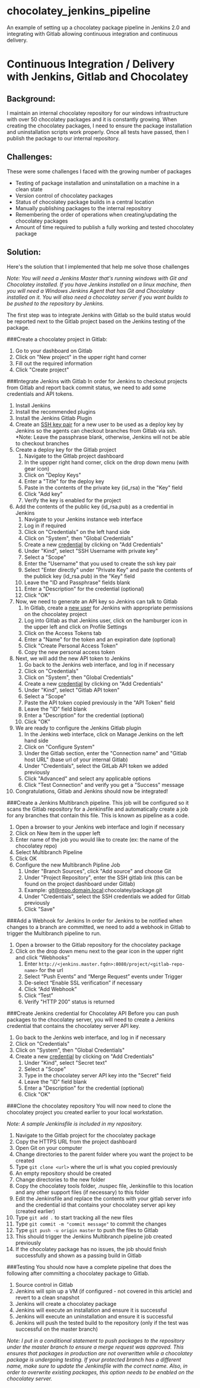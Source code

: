 # chocolatey_jenkins_pipeline
An example of setting up a chocolatey package pipeline in Jenkins 2.0 and integrating with Gitlab allowing continuous integration and continuous delivery.

# Continuous Integration / Delivery with Jenkins, Gitlab and Chocolatey

## Background:
I maintain an internal chocolatey repository for our windows infrastructure with over 50 chocolatey packages and it is constantly growing. When creating the chocolatey packages, I need to ensure the package installation and uninstallation scripts work properly. Once all tests have passed, then I publish the package to our internal repository.

## Challenges:
These were some challenges I faced with the growing number of packages

  * Testing of package installation and uninstallation on a machine in a clean state
  * Version control of chocolatey packages
  * Status of chocolatey package builds in a central location
  * Manually publishing packages to the internal repository
  * Remembering the order of operations when creating/updating the chocolatey packages
  * Amount of time required to publish a fully working and tested chocolatey package

## Solution:
Here's the solution that I implemented that help me solve those challenges

*Note: You will need a Jenkins Master that's running windows with Git and Chocolatey installed. If you have Jenkins installed on a linux machine, then you will need a Windows Jenkins Agent that has Git and Chocolatey installed on it. You will also need a chocolatey server if you want builds to be pushed to the repository by Jenkins.*

The first step was to integrate Jenkins with Gitlab so the build status would be reported next to the Gitlab project based on the Jenkins testing of the package.

###Create a chocolatey project in Gitlab:
1. Go to your dashboard on Gitlab
2. Click on "New project" in the upper right hand corner
3. Fill out the required information
4. Click "Create project"

###Integrate Jenkins with Gitlab
In order for Jenkins to checkout projects from Gitlab and report back commit status, we need to add some credentials and API tokens.

1. Install Jenkins
2. Install the recommended plugins
3. Install the Jenkins Gitlab Plugin
4. Create an [SSH key pair](https://docs.gitlab.com/ce/ssh/README.html) for a new user to be used as a deploy key by Jenkins so the agents can checkout branches from Gitlab via ssh.
   *Note: Leave the passphrase blank, otherwise, Jenkins will not be able to checkout branches
5. Create a deploy key for the Gitlab project
    1. Navigate to the Gitlab project dashboard
    2. In the uppper right hand corner, click on the drop down menu (with gear icon)
    3. Click on "Deploy Keys"
    4. Enter a "Title" for the deploy key
    5. Paste in the contents of the private key (id_rsa) in the "Key" field
    6. Click "Add key"
    7. Verify the key is enabled for the project
6. Add the contents of the public key (id_rsa.pub) as a credential in Jenkins
    1. Navigate to your Jenkins instance web interface
    2. Log in if required
    3. Click on "Credentials" on the left hand side
    4. Click on "System", then "Global Credentials"
    5. Create a new [credential](https://wiki.jenkins-ci.org/display/JENKINS/Credentials+Plugin) by clicking on "Add Credentials"
      1. Under "Kind", select "SSH Username with private key"
      2. Select a "Scope"
      3. Enter the "Username" that you used to create the ssh key pair
      4. Select "Enter directly" under "Private Key" and paste the contents of the publick key (id_rsa.pub) in the "Key" field
      5. Leave the "ID and Passphrase" fields blank
      6. Enter a "Description" for the credential (optional)
      7. Click "OK"
7. Now, we need to generate an API key so Jenkins can talk to Gitlab
    1. In Gitlab, create a [new user](https://docs.gitlab.com/ce/workflow/add-user/add-user.html) for Jenkins with appropriate permissions on the chocolatey project
    2. Log into Gitlab as that Jenkins user, click on the hamburger icon in the upper left and click on Profile Settings
    3. Click on the Access Tokens tab
    4. Enter a "Name" for the token and an expiration date (optional)
    5. Click "Create Personal Access Token"
    6. Copy the new personal access token
8. Next, we will add the new API token to Jenkins
    1. Go back to the Jenkins web interface, and log in if necessary
    2. Click on "Credentials"
    3. Click on "System", then "Global Credentials"
    4. Create a new [credential](https://wiki.jenkins-ci.org/display/JENKINS/Credentials+Plugin) by clicking on "Add Credentials"
      1. Under "Kind", select "Gitlab API token"
      2. Select a "Scope"
      3. Paste the API token copied previously in the "API Token" field
      4. Leave the "ID" field blank
      5. Enter a "Description" for the credential (optional)
      6. Click "OK"
9. We are ready to configure the Jenkins Gitlab plugin
    1. In the Jenkins web interface, click on Manage Jenkins on the left hand side
    2. Click on "Configure System"
    3. Under the Gitlab section, enter the "Connection name" and "Gitlab host URL" (base url of your internal Gitlab)
    4. Under "Credentials", select the GitLab API token we added previously
    5. Click "Advanced" and select any applicable options
    6. Click "Test Connection" and verify you get a "Success" message
10. Congratulations, Gitlab and Jenkins should now be integrated!

###Create a Jenkins Multibranch pipeline.
This job will be configured so it scans the Gitlab repository for a Jenkinsfile and automatically create a job for any branches that contain this file. This is known as pipeline as a code.

1. Open a browser to your Jenkins web interface and login if necessary
2. Click on New Item in the upper left
3. Enter name of the job you would like to create (ex: the name of the chocolatey repo)
4. Select Multibranch Pipeline
5. Click OK
6. Configure the new Multibranch Pipline Job
    1. Under "Branch Sources", click "Add source" and choose Git
    2. Under "Project Repository", enter the SSH gitlab link (this can be found on the project dashboard under Gitlab)
      1. Example: git@repo.domain.local:chocolatey/package.git
    3. Under "Credentials", select the SSH credentials we added for Gitlab previously
    4. Click "Save"

###Add a Webhook for Jenkins
In order for Jenkins to be notified when changes to a branch are committed, we need to add a webhook in Gitlab to trigger the Multibranch pipeline to run.

1. Open a browser to the Gitlab repository for the chocolatey package
2. Click on the drop down menu next to the gear icon in the upper right and click “Webhooks”
    1. Enter `http://<jenkins.master.fqdn>:8080/project/<gitlab-repo-name>` for the url
    2. Select “Push Events” and “Merge Request” events under Trigger
    3. De-select “Enable SSL verification” if necessary
    4. Click “Add Webhook”
    5. Click “Test”
    6. Verify "HTTP 200" status is returned

###Create Jenkins credential for Chocolatey API
Before you can push packages to the chocolatey server, you will need to create a Jenkins credential that contains the chocolatey server API key.

1. Go back to the Jenkins web interface, and log in if necessary
2. Click on "Credentials"
3. Click on "System", then "Global Credentials"
4. Create a new [credential](https://wiki.jenkins-ci.org/display/JENKINS/Credentials+Plugin) by clicking on "Add Credentials"
    1. Under "Kind", select "Secret text"
    2. Select a "Scope"
    3. Type in the chocolatey server API key into the "Secret" field
    4. Leave the "ID" field blank
    5. Enter a "Description" for the credential (optional)
    6. Click "OK"

###Clone the chocolatey repository
You will now need to clone the chocolatey project you created earlier to your local workstation.

*Note: A sample Jenkinsfile is included in my repository.*

1. Navigate to the Gitlab project for the chocolatey package
2. Copy the HTTPS URL from the project dashboard
3. Open Git on your computer
4. Change directories to the parent folder where you want the project to be created
5. Type `git clone <url>` where the url is what you copied previously
6. An empty repository should be created
7. Change directories to the new folder
8. Copy the chocolatey tools folder, .nuspec file, Jenkinsfile to this location and any other support files (if necessary) to this folder
9. Edit the Jenkinsfile and replace the contents with your gitlab server info and the credential id that contains your chocolatey server api key (created earlier)
10. Type `git add .` to start tracking all the new files
12. Type `git commit -m "commit message"` to commit the changes
12. Type `git push -u origin master` to push the files to Gitlab
13. This should trigger the Jenkins Multibranch pipeline job created previously
14. If the chocolatey package has no issues, the job should finish successfully and shown as a passing build in Gitlab

###Testing
You should now have a complete pipeline that does the following after committing a chocolatey package to Gitlab.

1. Source control in Gitlab
2. Jenkins will spin up a VM (if configured - not covered in this article) and revert to a clean snapshot
3. Jenkins will create a chocolatey package
4. Jenkins will execute an installation and ensure it is successful
5. Jenkins will execute an uninstallation and ensure it is successful
6. Jenkins will push the tested build to the repository (only if the test was successful on the master branch)

*Note: I put in a conditional statement to push packages to the repository under the master branch to ensure a merge request was approved. This ensures that packages in production are not overwritten while a chocolatey package is undergoing testing. If your protected branch has a different name, make sure to update the Jenkinsfile with the correct name. Also, in order to overwrite existing packages, this option needs to be enabled on the chocolatey server.*
